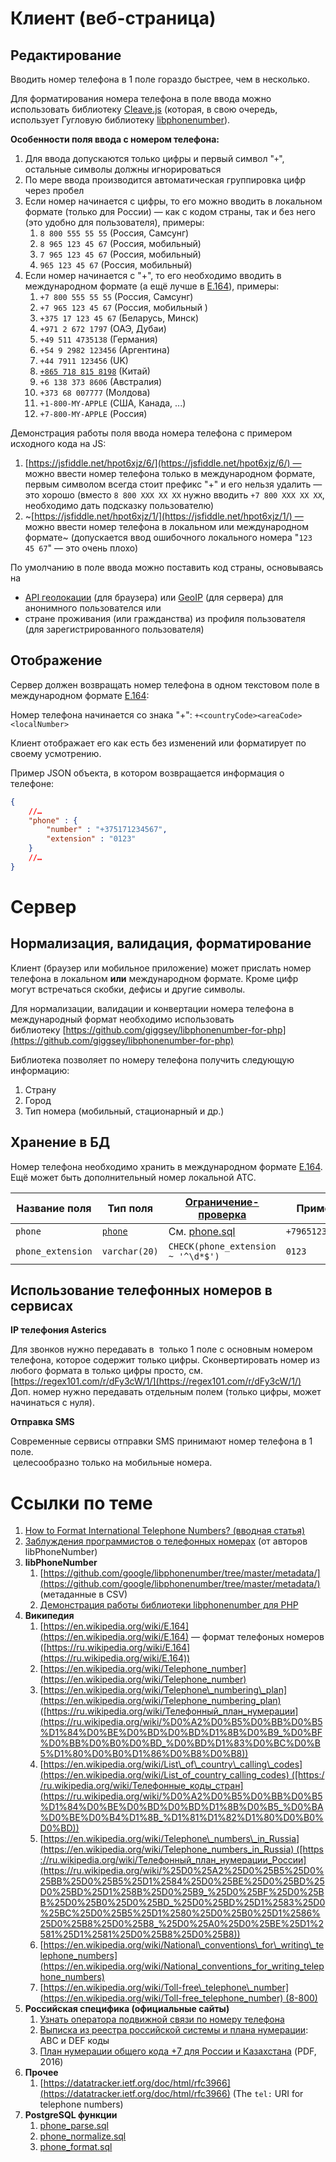 Клиент (веб-страница)
=====================

Редактирование
--------------

Вводить номер телефона в 1 поле гораздо быстрее, чем в несколько.

Для форматирования номера телефона в поле ввода можно использовать библиотеку [Cleave.js](https://nosir.github.io/cleave.js/) (которая, в свою очередь, использует Гугловую библиотеку [libphonenumber](https://github.com/googlei18n/libphonenumber)).

**Особенности поля ввода с номером телефона:**

1.  Для ввода допускаются только цифры и первый символ "`+`", остальные символы должны игнорироваться
2.  По мере ввода производится автоматическая группировка цифр через пробел
3.  Если номер начинается с цифры, то его можно вводить в локальном формате (только для России) — как с кодом страны, так и без него (это удобно для пользователя), примеры:  
    1.  `8 800 555 55 55` (Россия, Самсунг)
    2.  `8 965 123 45 67` (Россия, мобильный)
    3.  `7 965 123 45 67` (Россия, мобильный)
    4.  `965 123 45 67` (Россия, мобильный)
4.  Если номер начинается с "+", то его необходимо вводить в международном формате (а ещё лучше в [E.164](https://ru.wikipedia.org/wiki/E.164)), примеры:
    1.  `+7 800 555 55 55` (Россия, Самсунг)
    2.  `+7 965 123 45 67` (Россия, мобильный )
    3.  `+375 17 123 45 67` (Беларусь, Минск)  
    4.  `+971 2 672 1797` (ОАЭ, Дубаи)
    5.  `+49 511 4735138` (Германия)
    6.  `+54 9 2982 123456` (Аргентина)
    7.  `+44 7911 123456` (UK)
    8.  [`+865 718 815 8198`](https://taobao.pissedconsumer.com/customer-service.html) (Китай)
    9.  `+6 138 373 8606` (Австралия)
    10. `+373 68 007777` (Молдова)
    11. `+1-800-MY-APPLE` (США, Канада, ...)
    12. `+7-800-MY-APPLE` (Россия)

Демонстрация работы поля ввода номера телефона с примером исходного кода на JS: 

1.  [https://jsfiddle.net/hpot6xjz/6/](https://jsfiddle.net/hpot6xjz/6/) — можно ввести номер телефона только в международном формате, первым символом всегда стоит префикс "+" и его нельзя удалить — это хорошо (вместо `8 800 XXX XX XX` нужно вводить `+7 800 XXX XX XX`, необходимо дать подсказку пользователю)
2.  ~[https://jsfiddle.net/hpot6xjz/1/](https://jsfiddle.net/hpot6xjz/1/) — можно ввести номер телефона в локальном или международном формате~ (допускается ввод ошибочного локального номера "`123 45 67`" — это очень плохо)

По умолчанию в поле ввода можно поставить код страны, основываясь на

* [API геолокации](https://developer.mozilla.org/ru/docs/Web/API/Geolocation/Using_geolocation) (для браузера) или [GeoIP](https://github.com/maxmind/GeoIP2-php) (для сервера) для анонимного пользователся или
* стране проживания (или гражданства) из профиля пользователя (для зарегистрированного пользователя)

Отображение
-----------

Сервер должен возвращать номер телефона в одном текстовом поле в международном формате [E.164](https://ru.wikipedia.org/wiki/E.164):

Номер телефона начинается со знака "+": `+<countryCode><areaCode><localNumber>`

Клиент отображает его как есть без изменений или форматирует по своему усмотрению.

Пример JSON объекта, в котором возвращается информация о телефоне:

```json
{
    //…
    "phone" : {
        "number" : "+375171234567",
        "extension" : "0123"
    }
    //…
}
```

Сервер
======

Нормализация, валидация, форматирование
---------------------------------------

Клиент (браузер или мобильное приложение) может прислать номер телефона в локальном **или** международном формате. Кроме цифр могут встречаться скобки, дефисы и другие символы.

Для нормализации, валидации и конвертации номера телефона в международный формат необходимо использовать библиотеку [https://github.com/giggsey/libphonenumber-for-php](https://github.com/giggsey/libphonenumber-for-php)

Библиотека позволяет по номеру телефона получить следующую информацию:

1.  Страну
2.  Город
3.  Тип номера (мобильный, стационарный и др.)

Хранение в БД
-------------

Номер телефона необходимо хранить в международном формате [E.164](https://ru.wikipedia.org/wiki/E.164). Ещё может быть дополнительный номер локальной АТС.

| Название поля | Тип поля | [Ограничение-проверка](https://postgrespro.ru/docs/postgresql/14/ddl-constraints) | Пример |
| --- | --- | --- | --- |
| `phone` | [`phone`](https://github.com/rin-nas/postgresql-patterns-library/blob/master/domains/phone.sql) | См. [phone.sql](https://github.com/rin-nas/postgresql-patterns-library/blob/master/domains/phone.sql) | `+79651234567` |
| `phone_extension` | `varchar(20)` | `CHECK(phone_extension ~ '^\d*$')` | `0123` |

Использование телефонных номеров в сервисах
-------------------------------------------

**IP телефония Asterics**

Для звонков нужно передавать в  только 1 поле с основным номером телефона, которое содержит только цифры. Сконвертировать номер из любого формата в только цифры просто, см. [https://regex101.com/r/dFy3cW/1/](https://regex101.com/r/dFy3cW/1/)  
Доп. номер нужно передавать отдельным полем (только цифры, может начинаться с нуля).

**Отправка SMS**

Современные сервисы отправки SMS принимают номер телефона в 1 поле.   
 целесообразно только на мобильные номера.

Ссылки по теме
==============

1.  [How to Format International Telephone Numbers? (вводная статья)](https://www.cm.com/blog/how-to-format-international-telephone-numbers/)
2.  [Заблуждения программистов о телефонных номерах](https://habr.com/ru/post/279751/) (от авторов libPhoneNumber)
3.  **libPhoneNumber**
    1.  [https://github.com/google/libphonenumber/tree/master/metadata/](https://github.com/google/libphonenumber/tree/master/metadata/) (метаданные в CSV)
    2.  [Демонстрация работы библиотеки libphonenumber для PHP](https://giggsey.com/libphonenumber/)
4.  **Википедия**
    1.  [https://en.wikipedia.org/wiki/E.164](https://en.wikipedia.org/wiki/E.164) — формат телефоных номеров ([https://ru.wikipedia.org/wiki/E.164](https://ru.wikipedia.org/wiki/E.164))
    2.  [https://en.wikipedia.org/wiki/Telephone_number](https://en.wikipedia.org/wiki/Telephone_number)
    3.  [https://en.wikipedia.org/wiki/Telephone\_numbering\_plan](https://en.wikipedia.org/wiki/Telephone_numbering_plan) ([https://ru.wikipedia.org/wiki/Телефонный_план_нумерации](https://ru.wikipedia.org/wiki/%D0%A2%D0%B5%D0%BB%D0%B5%D1%84%D0%BE%D0%BD%D0%BD%D1%8B%D0%B9_%D0%BF%D0%BB%D0%B0%D0%BD_%D0%BD%D1%83%D0%BC%D0%B5%D1%80%D0%B0%D1%86%D0%B8%D0%B8))
    4.  [https://en.wikipedia.org/wiki/List\_of\_country\_calling\_codes](https://en.wikipedia.org/wiki/List_of_country_calling_codes) ([https://ru.wikipedia.org/wiki/Телефонные_коды_стран](https://ru.wikipedia.org/wiki/%D0%A2%D0%B5%D0%BB%D0%B5%D1%84%D0%BE%D0%BD%D0%BD%D1%8B%D0%B5_%D0%BA%D0%BE%D0%B4%D1%8B_%D1%81%D1%82%D1%80%D0%B0%D0%BD))
    5.  [https://en.wikipedia.org/wiki/Telephone\_numbers\_in_Russia](https://en.wikipedia.org/wiki/Telephone_numbers_in_Russia) ([https://ru.wikipedia.org/wiki/Телефонный_план_нумерации_России](https://ru.wikipedia.org/wiki/%25D0%25A2%25D0%25B5%25D0%25BB%25D0%25B5%25D1%2584%25D0%25BE%25D0%25BD%25D0%25BD%25D1%258B%25D0%25B9_%25D0%25BF%25D0%25BB%25D0%25B0%25D0%25BD_%25D0%25BD%25D1%2583%25D0%25BC%25D0%25B5%25D1%2580%25D0%25B0%25D1%2586%25D0%25B8%25D0%25B8_%25D0%25A0%25D0%25BE%25D1%2581%25D1%2581%25D0%25B8%25D0%25B8))
    6.  [https://en.wikipedia.org/wiki/National\_conventions\_for\_writing\_telephone_numbers](https://en.wikipedia.org/wiki/National_conventions_for_writing_telephone_numbers)
    7.  [https://en.wikipedia.org/wiki/Toll-free\_telephone\_number](https://en.wikipedia.org/wiki/Toll-free_telephone_number) (8-800)
5.  **Российская специфика (официальные сайты)**
    1.  [Узнать оператора подвижной связи по номеру телефона](https://zniis.ru/bdpn/check/)
    2.  [Выписка из реестра российской системы и плана нумерации](https://rossvyaz.gov.ru/deyatelnost/resurs-numeracii/vypiska-iz-reestra-sistemy-i-plana-numeracii): ABC и DEF коды
    3.  [План нумерации общего кода +7 для России и Казахстана](https://www.itu.int/dms_pub/itu-t/oth/02/02/T02020000AD0003PDFE.pdf) (PDF, 2016)
6.  **Прочее**
    1.  [https://datatracker.ietf.org/doc/html/rfc3966](https://datatracker.ietf.org/doc/html/rfc3966) (The `tel:` URI for telephone numbers)
7.  **PostgreSQL функции**
    1.  [phone_parse.sql](https://github.com/rin-nas/postgresql-patterns-library/blob/master/functions/phone_parse.sql)
    2.  [phone_normalize.sql](https://github.com/rin-nas/postgresql-patterns-library/blob/master/functions/phone_normalize.sql)
    3.  [phone_format.sql](https://github.com/rin-nas/postgresql-patterns-library/blob/master/functions/phone_format.sql)
